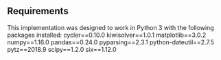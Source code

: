 ## Requirements
This implementation was designed to work in Python 3 with the following packages installed:
cycler==0.10.0
kiwisolver==1.0.1
matplotlib==3.0.2
numpy==1.16.0
pandas==0.24.0
pyparsing==2.3.1
python-dateutil==2.7.5
pytz==2018.9
scipy==1.2.0
six==1.12.0
